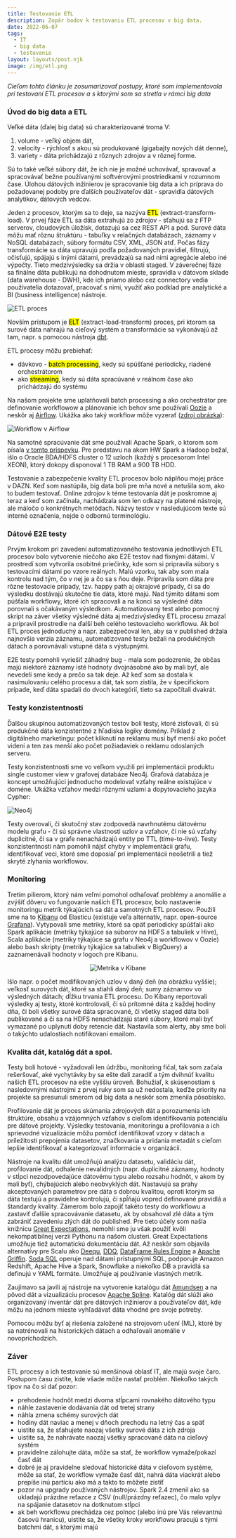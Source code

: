 ```yaml
---
title: Testovanie ETL
description: Zopár bodov k testovaniu ETL procesov v big data.
date: 2022-06-07
tags:
  - IT
  - big data
  - testovanie
layout: layouts/post.njk
image: /img/etl.png
---
```


*Cieľom tohto článku je zosumarizovať postupy, ktoré som implementovala pri testovaní ETL procesov a s ktorými som sa stretla v rámci big data*

### Úvod do big data a ETL
Veľké dáta (ďalej big data) sú charakterizované troma V:
1. volume - veľký objem dát,
2. velocity - rýchlosť s akou sú produkované (gigabajty nových dát denne),
3. variety - dáta prichádzajú z rôznych zdrojov a v rôznej forme.

Sú to také veľké súbory dát, že ich nie je možné uchovávať, spravovať a spracovávať bežne používanými softvérovými prostriedkami v rozumnom čase.
Úlohou dátových inžinierov je spracovanie big data a ich príprava do požadovanej podoby pre ďalších používateľov dát - spravidla dátových analytikov, dátových vedcov.

Jeden z procesov, ktorým sa to deje, sa nazýva <mark>ETL</mark> (extract-transform-load).
V prvej fáze ETL sa dáta extrahujú zo zdrojov - sťahujú sa z FTP serverov, cloudových úložísk, dotazujú sa cez REST API a pod. Surové dáta môžu mať rôznu štruktúru - tabuľky v relačných databázach, záznamy v NoSQL databázach, súbory formátu CSV, XML, JSON atď.
Počas fázy transformácie sa dáta upravujú podľa požadovaných pravidiel, filtrujú, očisťujú, spájajú s inými dátami, prevádzajú sa nad nimi agregácie alebo iné výpočty. Tieto medzivýsledky sa držia v oblasti staged.
V záverečnej fáze sa finálne dáta publikujú na dohodnutom mieste, spravidla v dátovom sklade (data warehouse - DWH), kde ich priamo alebo cez connectory vedia používatelia dotazovať, pracovať s nimi, využiť ako podklad pre analytické a BI (business intelligence) nástroje.

![ETL proces](/img/etl.png)

Novším prístupom je <mark>ELT</mark> (extract-load-transform) proces, pri ktorom sa surové dáta nahrajú na cieľový systém a transformácie sa vykonávajú až tam, napr. s pomocou nástroja [dbt](https://www.getdbt.com).

ETL procesy môžu prebiehať:
 - dávkovo - <mark>batch processing</mark>, kedy sú spúšťané periodicky, riadené orchestrátorom
 - ako <mark>streaming</mark>, kedy sú dáta spracúvané v reálnom čase ako prichádzajú do systému

Na našom projekte sme uplatňovali batch processing a ako orchestrátor pre definovanie workflowow a plánovanie ich behov sme používali [Oozie](https://oozie.apache.org) a neskôr aj [Airflow](https://airflow.apache.org). Ukážka ako taký workflow môže vyzerať ([zdroj obrázka](https://www.aakashpydi.com/jetstream-architecture/)):

![Workflow v Airflow](/img/airflow.png)

Na samotné spracúvanie dát sme používali Apache Spark, o ktorom som písala [v tomto príspevku](/posts/spark). Pre predstavu na akom HW Spark a Hadoop bežal, išlo o Oracle BDA/HDFS cluster o 12 uzloch (každý s procesorom Intel XEON), ktorý dokopy disponoval 1 TB RAM a 900 TB HDD.

Testovanie a zabezpečenie kvality ETL procesov bolo náplňou mojej práce v DAZN. Keď som nastúpila, big data boli pre mňa nové a netušila som, ako to budem testovať. Online zdrojov k téme testovania dát je poskromne aj teraz a keď som začínala, nachádzala som len odkazy na platené nástroje, ale máločo o konkrétnych metódach. Názvy testov v nasledujúcom texte sú interné označenia, nejde o odbornú terminológiu.

### Dátové E2E testy
Prvým krokom pri zavedení automatizovaného testovania jednotlivých ETL procesov bolo vytvorenie niečoho ako E2E testov nad fixnými dátami. V prostredí som vytvorila osobitné priečinky, kde som si pripravila súbory s testovacími dátami po vzore reálnych. Malú vzorku, tak aby som mala kontrolu nad tým, čo v nej je a čo sa s ňou deje. Pripravila som dáta pre rôzne testovacie prípady, tzv. happy path aj okrajové prípady, či sa do výsledku dostávajú skutočne tie dáta, ktoré majú.
Nad týmito dátami som púšťala workflowy, ktoré ich spracovali a na konci sa výsledné dáta porovnali s očakávaným výsledkom. Automatizovaný test alebo pomocný skript na záver všetky výsledné dáta aj medzivýsledky ETL procesu zmazal a pripravil prostredie na ďalší beh celého testovacieho workflowu.
Ak bol ETL proces jednoduchý a napr. zabezpečoval len, aby sa v published držala najnovšia verzia záznamu, automatizované testy bežali na produkčných dátach a porovnávali vstupné dáta s výstupnými.

E2E testy pomohli vyriešiť záhadný bug - mala som podozrenie, že občas majú niektoré záznamy isté hodnoty dvojnásobné ako by mali byť, ale nevedeli sme kedy a prečo sa tak deje. Až keď som sa dostala k nasimulovaniu celého procesu a dát, tak som zistila, že v špecifickom prípade, keď dáta spadali do dvoch kategórií, tieto sa započítali dvakrát.

### Testy konzistentnosti
Ďalšou skupinou automatizovaných testov boli testy, ktoré zisťovali, či sú produkčné dáta konzistentné z hľadiska logiky domény. Príklad z digitálneho marketingu: počet kliknutí na reklamu musí byť menší ako počet videní a ten zas menší ako počet požiadaviek o reklamu odoslaných serveru.

Testy konzistentnosti sme vo veľkom využili pri implementácii produktu single customer view v grafovej databáze Neo4j. Grafová databáza je koncept umožňujúci jednoducho modelovať vzťahy reálne existujúce v doméne. Ukážka vzťahov medzi rôznymi uzlami a dopytovacieho jazyka Cypher:

![Neo4j](/img/cypher.png)

Testy overovali, či skutočný stav zodpovedá navrhnutému dátovému modelu grafu - či sú správne vlastnosti uzlov a vzťahov, či nie sú vzťahy duplicitné, či sa v grafe nenachádzajú entity po TTL (time-to-live). Testy konzistentnosti nám pomohli nájsť chyby v implementácii grafu, identifikovať veci, ktoré sme doposiaľ pri implementácii neošetrili a tiež skryté zlyhania workflowov.

### Monitoring
Tretím pilierom, ktorý nám veľmi pomohol odhaľovať problémy a anomálie a zvýšiť dôveru vo fungovanie našich ETL procesov, bolo nastavenie monitoringu metrík týkajúcich sa dát a samotných ETL procesov. Použili sme na to [Kibanu](https://www.elastic.co/kibana) od Elasticu (existuje veľa alternatív, napr. open-source [Grafana](https://grafana.com)). Vytypovali sme metriky, ktoré sa opäť periodicky spúšťali ako Spark aplikácie (metriky týkajúce sa súborov na HDFS a tabuliek v Hive), Scala aplikácie (metriky týkajúce sa grafu v Neo4j a workflowov v Oozie) alebo bash skripty (metriky týkajúce sa tabuliek v BigQuery) a zaznamenávali hodnoty v logoch pre Kibanu.

<p align="center">
    <img src="/img/metric.png" alt="Metrika v Kibane"/>
</p>

Išlo napr. o počet modifikovaných uzlov v daný deň (na obrázku vyššie); veľkosť surových dát, ktoré sa stiahli daný deň; sumy záznamov vo výsledných dátach; dĺžku trvania ETL procesu.
Do Kibany reportovali výsledky aj testy, ktoré kontrolovali, či sú prítomné dáta z každej hodiny dňa, či boli všetky surové dáta spracované, či všetky staged dáta boli publikované a či sa na HDFS nenachádzajú staré súbory, ktoré mali byť vymazané po uplynutí doby retencie dát. Nastavila som alerty, aby sme boli o takýchto udalostiach notifikovaní emailom.

### Kvalita dát, katalóg dát a spol.
Testy boli hotové - vyžadovali len údržbu, monitoring fičal, tak som začala rešeršovať, aké vychytávky by sa ešte dali zaradiť a tým dvihnúť kvalitu našich ETL procesov na ešte vyššiu úroveň. Bohužiaľ, k skúsenostiam s nasledovnými nástrojmi z prvej ruky som sa už nedostala, keďže priority na projekte sa presunuli smerom od big data a neskôr som zmenila pôsobisko.

Profilovanie dát je proces skúmania zdrojových dát a porozumenia ich štruktúre, obsahu a vzájomných vzťahov s cieľom identifikovania potenciálu pre dátové projekty. Výsledky testovania, monitoringu a profilovania a ich sprievodné vizualizácie môžu pomôcť identifikovať vzory v dátach a príležitosti prepojenia datasetov, značkovania a pridania metadát s cieľom lepšie identifikovať a kategorizovať informácie v organizácii.

Nástroje na kvalitu dát umožňujú analýzu datasetu, validáciu dát, profilovanie dát, odhalenie nevalidných (napr. duplicitné záznamy, hodnoty v stĺpci nezodpovedajúce dátovému typu alebo rozsahu hodnôt, v akom by mali byť), chýbajúcich alebo neobvyklých dát. Nastavujú sa prahy akceptovaných parametrov pre dáta s dobrou kvalitou, oproti ktorým sa dáta testujú a pravidelne kontrolujú, či spĺňajú vopred definované pravidlá a štandardy kvality. Zámerom bolo zapojiť takéto testy do workflowu a zastaviť ďalšie spracovávanie datasetu, ak by obsahoval zlé dáta a tým zabrániť zavedeniu zlých dát do published.
Pre tieto účely som našla knižnicu [Great Expectations](https://greatexpectations.io), nemohli sme ju však použiť kvôli nekompatibilnej verzii Pythonu na našom clusteri. Great Expectations umožňuje tiež automatickú dokumentáciu dát. Až neskôr som objavila alternatívy pre Scalu ako [Deequ](https://github.com/awslabs/deequ), [DDQ](https://github.com/FRosner/drunken-data-quality), [DataFrame Rules Engine](https://github.com/databrickslabs/dataframe-rules-engine) a [Apache Griffin](https://griffin.apache.org). [Soda SQL](https://github.com/sodadata/soda-sql) operuje nad dátami prístupnými SQL, podporuje Amazon Redshift, Apache Hive a Spark, Snowflake a niekoľko DB a pravidlá sa definujú v YAML formáte. Umožňuje aj používanie vlastných metrík.

Zaujímavo sa javili aj nástroje na vytvorenie katalógu dát [Amundsen](https://www.amundsen.io) a na pôvod dát a vizualizáciu procesov [Apache Spline](https://absaoss.github.io/spline). Katalóg dát slúži ako organizovaný inventár dát pre dátových inžinierov a používateľov dát, kde môžu na jednom mieste vyhľadávať dáta vhodné pre svoje potreby.

Pomocou môžu byť aj riešenia založené na strojovom učení (ML), ktoré by sa natrénovali na historických dátach a odhaľovali anomálie v novopríchodzích.

### Záver
ETL procesy a ich testovanie sú menšinová oblasť IT, ale majú svoje čaro. Postupom času zistíte, kde všade môže nastať problém. Niekoľko takých tipov na čo si dať pozor:
- prehodenie hodnôt medzi dvoma stĺpcami rovnakého dátového typu
- náhle zastavenie dodávania dát od tretej strany
- náhla zmena schémy surových dát
- hodiny dát naviac a menej v dňoch prechodu na letný čas a späť
- uistite sa, že sťahujete naozaj všetky surové dáta z ich zdroja
- uistite sa, že nahrávate naozaj všetky spracované dáta na cieľový systém
- pravidelne zálohujte dáta, môže sa stať, že workflow vymaže/pokazí časť dát
- dobré je aj pravidelne sledovať historické dáta v cieľovom systéme, môže sa stať, že workflow vymaže časť dát, nahrá dáta viackrát alebo prepíše inú partíciu ako má a takto to môžete zistiť
- pozor na upgrady používaných nástrojov. Spark 2.4 zmenil ako sa ukladajú prázdne reťazce z CSV (null/prázdny reťazec), čo malo vplyv na spájanie datasetov na dotknutom stĺpci
- ak beh workflowu prechádza cez polnoc (alebo inú pre Vás relevantnú časovú hranicu), uistite sa, že všetky kroky workflowu pracujú s tými batchmi dát, s ktorými majú
